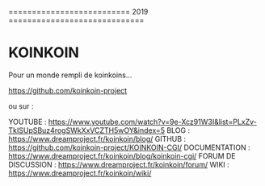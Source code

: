 ==========================  2019  =============================

# KOINKOIN
Pour un monde rempli de koinkoins...

https://github.com/koinkoin-project

ou sur :

YOUTUBE : https://www.youtube.com/watch?v=9e-Xcz91W3I&list=PLxZv-TkISUpSBuz4rogSWkXxVCZTH5wOY&index=5
BLOG : https://www.dreamproject.fr/koinkoin/blog/
GITHUB : https://github.com/koinkoin-project/KOINKOIN-CGI/
DOCUMENTATION : https://www.dreamproject.fr/koinkoin/blog/koinkoin-cgi/
FORUM DE DISCUSSION : https://www.dreamproject.fr/koinkoin/forum/
WIKI : https://www.dreamproject.fr/koinkoin/wiki/
